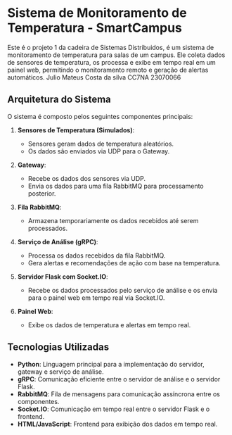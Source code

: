 # Sistema de Monitoramento de Temperatura - SmartCampus

Este é o projeto 1 da cadeira de Sistemas Distribuidos, é um sistema de monitoramento de temperatura para salas de um campus. Ele coleta dados de sensores de temperatura, os processa e exibe em tempo real em um painel web, permitindo o monitoramento remoto e geração de alertas automáticos.
Julio Mateus Costa da silva CC7NA 23070066
## Arquitetura do Sistema

O sistema é composto pelos seguintes componentes principais:

1. **Sensores de Temperatura (Simulados)**: 
   - Sensores geram dados de temperatura aleatórios.
   - Os dados são enviados via UDP para o Gateway.

2. **Gateway**:
   - Recebe os dados dos sensores via UDP.
   - Envia os dados para uma fila RabbitMQ para processamento posterior.

3. **Fila RabbitMQ**:
   - Armazena temporariamente os dados recebidos até serem processados.

4. **Serviço de Análise (gRPC)**:
   - Processa os dados recebidos da fila RabbitMQ.
   - Gera alertas e recomendações de ação com base na temperatura.

5. **Servidor Flask com Socket.IO**:
   - Recebe os dados processados pelo serviço de análise e os envia para o painel web em tempo real via Socket.IO.

6. **Painel Web**:
   - Exibe os dados de temperatura e alertas em tempo real.

## Tecnologias Utilizadas

- **Python**: Linguagem principal para a implementação do servidor, gateway e serviço de análise.
- **gRPC**: Comunicação eficiente entre o servidor de análise e o servidor Flask.
- **RabbitMQ**: Fila de mensagens para comunicação assíncrona entre os componentes.
- **Socket.IO**: Comunicação em tempo real entre o servidor Flask e o frontend.
- **HTML/JavaScript**: Frontend para exibição dos dados em tempo real.